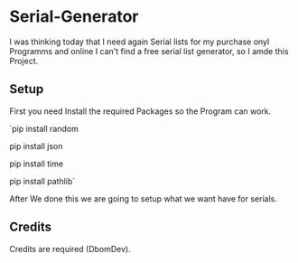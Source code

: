 # Serial-Generator
I was thinking today that I need again Serial lists for my purchase onyl Programms and online I can't find a free serial list generator, so I amde this Project.

## Setup
First you need Install the required Packages so the Program can work.

`pip install random

pip install json

pip install time

pip install pathlib`

After We done this we are going to setup what we want have for serials.

## Credits
Credits are required (DbomDev).
